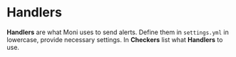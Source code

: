 # Handlers

**Handlers** are what Moni uses to send alerts. Define them in `settings.yml` in lowercase, provide necessary settings. In **Checkers** list what **Handlers** to use.
